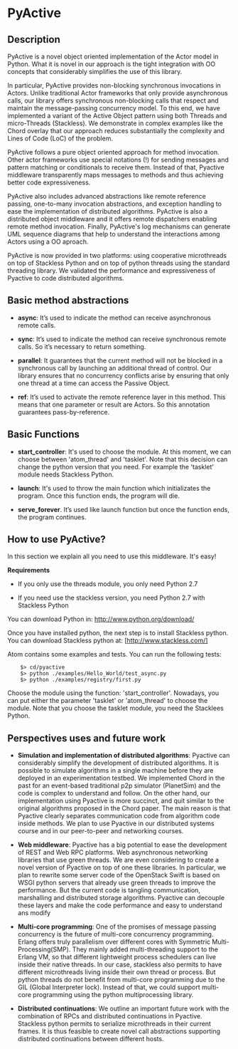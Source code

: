 # PyActive 


## Description 


PyActive is a novel object oriented implementation of the Actor model in Python. 
What it is novel in our approach is the tight integration with OO concepts that 
considerably simplifies the use of this library. 

In particular, PyActive provides non-blocking synchronous invocations in Actors. Unlike 
traditional Actor frameworks that only provide asynchronous calls, our library offers 
synchronous non-blocking calls that respect and maintain the message-passing concurrency model.
To this end, we have implemented a variant of the Active Object pattern using both Threads and 
micro-Threads (Stackless). We demonstrate in complex examples like the Chord overlay that our approach 
reduces substantially the complexity and Lines of Code (LoC) of the problem.

PyActive follows a pure object oriented approach for method invocation. 
Other actor frameworks use special notations (!) for sending messages 
and pattern matching or conditionals to receive them. Instead of that, Pyactive
middleware transparently maps messages to methods and thus achieving better 
code expressiveness.

PyActive also includes advanced abstractions like remote reference passing, one-to-many invocation abstractions,  and
exception handling to ease the implementation of distributed algorithms.  PyActive is also a distributed object middleware 
and it offers remote dispatchers enabling remote method invocation. Finally, PyActive's log mechanisms can generate UML sequence diagrams
that help to understand the  interactions among Actors using a OO aproach.

PyActive is now provided in two platforms: using cooperative microthreads on top of Stackless Python and on top of python threads
using the standard threading library.  We validated the performance and expressiveness of Pyactive to code distributed algorithms.



## Basic method abstractions


* **async**: It’s used to indicate the method can receive asynchronous remote calls.

* **sync**: It’s used to indicate the method can receive synchronous remote calls.
  So it’s necessary to return something.

* **parallel**: It guarantees that the current method will not be blocked in a synchronous call by launching an additional thread of control. Our library ensures that no concurrency conflicts arise by ensuring that only one thread at a time can access the Passive Object.

* **ref**: It’s used to activate the remote reference layer in this method. This means that one parameter or result are Actors. So this annotation guarantees pass-by-reference.


## Basic Functions 

* **start_controller**: It's used to choose the module. At this moment, we can choose 
  between 'atom_thread' and 'tasklet'. Note that this decision can change the 
  python version that you need. For example the 'tasklet' module needs Stackless Python. 
  
* **launch**: It's used to throw the main function which initializates the program. Once this function ends, the program will die.

* **serve_forever**. It’s used like launch function but once the function ends, the program continues.


## How to use PyActive? 


In this section we explain all you need to use this middleware. It's easy!

**Requirements**
* If you only use the threads module, you only need Python 2.7

* If you need use the stackless version, you need Python 2.7 with 
  Stackless Python

You can download Python in: http://www.python.org/download/ 

Once you have installed python, the next step is to install Stackless python.
You can download Stackless python at: [http://www.stackless.com/]

Atom contains some examples and tests. You can run the following tests:

        $> cd/pyactive
        $> python ./examples/Hello_World/test_async.py
        $> python ./examples/registry/first.py

Choose the module using the function: 'start_controller'.  Nowadays, 
you can put either the parameter 'tasklet' or 'atom_thread' to choose the module.
Note that you choose the tasklet module, you need the Stacklees Python. 


## Perspectives uses and future work 


* **Simulation and implementation of distributed algorithms**: Pyactive can 
  considerably simplify the development of distributed algorithms. It is 
  possible to simulate algorithms in a single machine before they are 
  deployed in an experimentation testbed. We implemented Chord in the past 
  for an event-based traditional p2p simulator (PlanetSim) and the code is 
  complex to understand and follow. On the other hand, our implementation 
  using Pyactive is more succinct, and quit similar to the original algorithms 
  proposed in the Chord paper. The main reason is that Pyactive clearly separates 
  communication code from algorithm code inside methods. We plan to use Pyactive 
  in our distributed systems course and in our peer-to-peer and networking courses.

* **Web middleware**: Pyactive has a big potential to ease the development of REST 
  and Web RPC platforms. Web asynchronous networking libraries that use green 
  threads. We are even considering to create a novel version of Pyactive on top of
  one these libraries. In particular, we plan to rewrite some server code of the
  OpenStack Swift is based on WSGI python servers that already use green threads
  to improve the performance. But the current code is tangling communication, 
  marshalling and distributed storage algorithms. Pyactive can decouple these layers
  and make the code performance and easy to understand ans modify

* **Multi-core programming**: One of the promises of message passing concurrency 
  is the future of multi-core concurrency programming. Erlang offers truly 
  parallelism over different cores with Symmetric Multi-Processing(SMP). They mainly 
  added multi-threading support to the Erlang VM, so that different lightweight 
  process schedulers can live inside their native threads. In our case, stackless 
  also permits to have different microthreads living inside their own thread or 
  process. But python threads do not benefit from multi-core programming due to 
  the GIL (Global Interpreter lock). Instead of that, we could support multi-core 
  programming using the python multiprocessing library.

* **Distributed continuations**: We outline an important future work with the 
  combination of RPCs and distributed continuations in Pyactive. Stackless python 
  permits to serialize microthreads in their current frames. It is thus feasible
  to create novel call abstractions supporting distributed continuations between
  different hosts.
